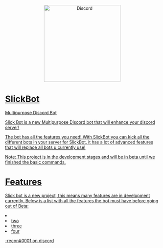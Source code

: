 <div align="center">
<a href="https://discord.gg/rAgmnThdcz">
    <img src="https://i.imgur.com/DLjs2JI.png" alt="Discord" width="250"/>
</div>

# SlickBot
Multipurpose Discord Bot

Slick Bot is a new Multipurpose Discord bot that will enhance your discord server!

The bot has all the features you need! With SlickBot you can kick all the different bots in your server for SlickBot. it has a lot of advanced features that will replace all bots u currently use!

Note: This project is in the development stages and will be in beta until we finished the basic commands.

# Features
Slick bot is a new project, this means many features are in development currently. Below is a list with all the features the bot must have before going out of Beta:


<div>
  <li></li>
  <li>two</li>
  <li>three</li>
  <li>four</li>
</div>

-recon#0001 on discord
